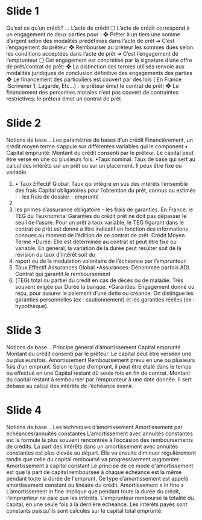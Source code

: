 # Slide 1

Qu’est ce qu’un crédit? … L’acte de crédit
❑ L’acte de crédit correspond à un engagement de deux parties pour :
❖ Prêter à un tiers une somme d’argent selon des modalités prédéfinies dans l’acte de prêt
➔ C’est l’engagement du prêteur
❖ Rembourser au prêteur les sommes dues selon les conditions acceptées dans l’acte de prêt
➔ C’est l’engagement de l’emprunteur
❑ Cet engagement est concrétisé par la signature d’une offre de prêt/contrat de
prêt:
❖ La distinction des termes utilisés renvoie aux modalités juridiques de conclusion définitive des
engagements des parties
❖ Le financement des particuliers est couvert par des lois ( En France :Scrivener 1, Lagarde, Etc…) : le
prêteur émet le contrat de prêt;
❖ Le financement des personnes morales n’est pas couvert de contraintes restrictives: le prêteur émet un
contrat de prêt

# Slide 2

Notions de base… Les paramètres de bases d’un crédit
Financièrement, un crédit moyen terme s’appuie
sur différentes variables qui le component
• Capital emprunté: Montant du crédit consenti par le prêteur. Le capital peut
être versé en une ou plusieurs fois.
•Taux nominal: Taux de base qui sert au calcul des intérêts sur un prêt ou sur un
placement. Il peux être fixe ou variable.
1. • Taux Effectif Global: Taux qui intègre en sus des intérêts l’ensemble des frais
Capital
obligatoires pour l’obtention du prêt, connus ou estimés : - les frais de dossier -
emprunté
2.
6. les primes d’assurance obligatoire - les frais de garanties. En France, le TEG du
Tauxnominal
Garanties
du crédit prêt ne doit pas dépasser le seuil de l’usure. Pour un prêt à taux variable, le TEG
figurant dans le contrat de prêt est donné à titre indicatif en fonction des
informations connues au moment de l’édition de ce contrat de prêt.
Crédit Moyen Terme
•Durée: Elle est déterminée au contrat et peut être fixe ou variable. En général, la
variation de la durée peut résulter soit de la révision du taux d’intérêt soit du
3. report ou de la modulation volontaire de l’échéance par l’emprunteur.
5. Taux Effectif
Assurances Global
•Assurances: Dénommée parfois ADI. Contrat qui garantit le remboursement
4. (TEG)
total ou partiel du crédit en cas de décès ou de maladie. Très souvent exigée par
Durée
la banque.
•Garanties: Engagement donné ou reçu, pour assurer le paiement d’une dette ou
créance. On distingue les garanties personnelles (ex : cautionnement) et les
garanties réelles (ex : hypothèque).

# Slide 3

Notions de base… Principe général d’amortissement
Capital emprunté
Montant du crédit consenti par
le prêteur. Le capital peut être
verséen une ou plusieursfois.
Amortissement
Remboursement prévu en une ou
plusieurs fois d’un emprunt.
Selon le type d’emprunt, il peut être
étalé dans le temps ou effectué en une
Capital restant dû
seule fois en fin de contrat.
Montant du capital restant à
rembourser par l’emprunteur à une
date donnée. Il sert debase au calcul
des intérêts de l’échéance àvenir.

# Slide 4

Notions de base… Les techniques d’amortissement
Amortissement par échéances/annuités constantes
L’amortissement avec annuités constantes est la formule la plus souvent rencontrée à l’occasion des remboursements de
crédits. La part des intérêts dans un amortissement avec annuités constantes est plus élevée au départ. Elle va ensuite
diminuer régulièrement tandis que celle du capital remboursé va progressivement augmenter.
Amortissement à capital constant
Le principe de ce mode d'amortissement est que la part de capital remboursée à chaque échéance est la même pendant
toute la durée de l'emprunt.
Ce type d’amortissement est appelé amortissement constant ou linéaire du crédit.
Amortissement « in fine »
L’amortissement in fine implique que pendant toute la durée du crédit, l'emprunteur ne paie que les intérêts.
L'emprunteur rembourse la totalité du capital, en une seule fois à la dernière échéance.
Les intérêts payés sont constants puisqu’ils sont calculés sur le capital total emprunté.
